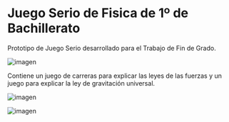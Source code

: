 # Juego Serio de Fisica de 1º de Bachillerato

Prototipo de Juego Serio desarrollado para el Trabajo de Fin de Grado.

![imagen](https://github.com/senc1yo/JuegoSerioFisica/assets/58089561/455e0cd1-1bc1-46d9-8edd-d3a5f77838ac)

Contiene un juego de carreras para explicar las leyes de las fuerzas y un juego para explicar la ley de gravitación universal.

![imagen](https://github.com/senc1yo/JuegoSerioFisica/assets/58089561/34923889-e485-46a4-a5c7-25483d158a09)

![imagen](https://github.com/senc1yo/JuegoSerioFisica/assets/58089561/43e599dc-7f50-4011-97d8-536c326bc85f)


